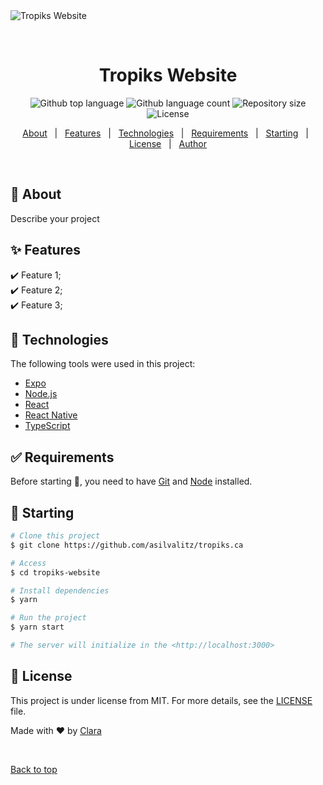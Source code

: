 <div style= align-items: center; id="top"> 
  <img src="./.github/app.gif" alt="Tropiks Website" />

  &#xa0;

  <!-- <a href="https://tropikswebsite.netlify.app">Demo</a> -->
</div>

<h1 align="center">Tropiks Website</h1>

<p align="center">
  <img alt="Github top language" src="https://img.shields.io/github/languages/top/{{YOUR_GITHUB_USERNAME}}/tropiks-website?color=56BEB8">

  <img alt="Github language count" src="https://img.shields.io/github/languages/count/{{YOUR_GITHUB_USERNAME}}/tropiks-website?color=56BEB8">

  <img alt="Repository size" src="https://img.shields.io/github/repo-size/{{YOUR_GITHUB_USERNAME}}/tropiks-website?color=56BEB8">

  <img alt="License" src="https://img.shields.io/github/license/{{YOUR_GITHUB_USERNAME}}/tropiks-website?color=56BEB8">

  <!-- <img alt="Github issues" src="https://img.shields.io/github/issues/{{YOUR_GITHUB_USERNAME}}/tropiks-website?color=56BEB8" /> -->

  <!-- <img alt="Github forks" src="https://img.shields.io/github/forks/{{YOUR_GITHUB_USERNAME}}/tropiks-website?color=56BEB8" /> -->

  <!-- <img alt="Github stars" src="https://img.shields.io/github/stars/{{YOUR_GITHUB_USERNAME}}/tropiks-website?color=56BEB8" /> -->
</p>

<!-- Status -->

<!-- <h4 align="center"> 
	🚧  Tropiks Website 🚀 Under construction...  🚧
</h4> 

<hr> -->

<p align="center">
  <a href="#dart-about">About</a> &#xa0; | &#xa0; 
  <a href="#sparkles-features">Features</a> &#xa0; | &#xa0;
  <a href="#rocket-technologies">Technologies</a> &#xa0; | &#xa0;
  <a href="#white_check_mark-requirements">Requirements</a> &#xa0; | &#xa0;
  <a href="#checkered_flag-starting">Starting</a> &#xa0; | &#xa0;
  <a href="#memo-license">License</a> &#xa0; | &#xa0;
  <a href="https://github.com/asilvalitz" target="_blank">Author</a>
</p>

<br>

## :dart: About ##

Describe your project

## :sparkles: Features ##

:heavy_check_mark: Feature 1;\
:heavy_check_mark: Feature 2;\
:heavy_check_mark: Feature 3;

## :rocket: Technologies ##

The following tools were used in this project:

- [Expo](https://expo.io/)
- [Node.js](https://nodejs.org/en/)
- [React](https://pt-br.reactjs.org/)
- [React Native](https://reactnative.dev/)
- [TypeScript](https://www.typescriptlang.org/)

## :white_check_mark: Requirements ##

Before starting :checkered_flag:, you need to have [Git](https://git-scm.com) and [Node](https://nodejs.org/en/) installed.

## :checkered_flag: Starting ##

```bash
# Clone this project
$ git clone https://github.com/asilvalitz/tropiks.ca

# Access
$ cd tropiks-website

# Install dependencies
$ yarn

# Run the project
$ yarn start

# The server will initialize in the <http://localhost:3000>
```

## :memo: License ##

This project is under license from MIT. For more details, see the [LICENSE](LICENSE.md) file.


Made with :heart: by <a href="https://github.com/asilvalitz" target="_blank">Clara</a>

&#xa0;

<a href="#top">Back to top</a>
